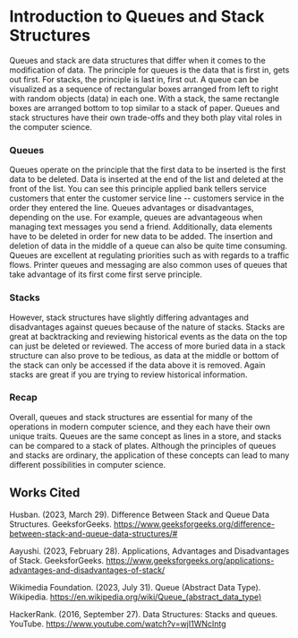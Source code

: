 # Introduction to Queues and Stack Structures  
Queues and stack are data structures that differ when it comes to the modification of data. The principle for queues is the data that is first in, gets out first. For stacks, the principle is last in, first out. 
A queue can be visualized as a sequence of rectangular boxes arranged from left to right with random objects (data) in each one.  With a stack, the same rectangle boxes are arranged bottom to top similar to a stack of paper. Queues and stack structures have their own trade-offs and they both play vital roles in the computer science.

### Queues
Queues operate on the principle that the first data to be inserted is the first data to be deleted.  Data is inserted at the end of the list and deleted at the front of the list. You can see this principle applied bank tellers service customers that enter the customer service line -- customers service in the order they entered the line.  Queues advantages or disadvantages, depending on the use. For example, queues are advantageous when managing text messages you send a friend. Additionally, data elements have to be deleted in order for new data to be added. The insertion and deletion of data in the middle of a queue can also be quite time consuming. Queues are excellent at regulating priorities such as with regards to a traffic flows. Printer queues and messaging are also common uses of queues that take advantage of its first come first serve principle.

### Stacks
However, stack structures have slightly differing advantages and disadvantages against queues because of the nature of stacks. Stacks are great at backtracking and reviewing historical events as the data on the top can just be deleted or reviewed. The access of more buried data in a stack structure can also prove to be tedious, as data at the middle or bottom of the stack can only be accessed if the data above it is removed. Again stacks are great if you are trying to review historical information.

### Recap
Overall, queues and stack structures are essential for many of the operations in modern computer science, and they each have their own unique traits. Queues are the same concept as lines in a store, and stacks can be compared to a stack of plates. Although the principles of queues and stacks are ordinary, the application of these concepts can lead to many different possibilities in computer science.

## Works Cited
Husban. (2023, March 29). Difference Between Stack and Queue Data Structures. GeeksforGeeks.   https://www.geeksforgeeks.org/difference-between-stack-and-queue-data-structures/# 

Aayushi. (2023, February 28). Applications, Advantages and Disadvantages of Stack.    GeeksforGeeks. https://www.geeksforgeeks.org/applications-advantages-and-disadvantages-of-stack/ 

Wikimedia Foundation. (2023, July 31). Queue (Abstract Data Type). Wikipedia. https://en.wikipedia.org/wiki/Queue_(abstract_data_type) 

HackerRank. (2016, September 27). Data Structures: Stacks and queues. YouTube. https://www.youtube.com/watch?v=wjI1WNcIntg 

